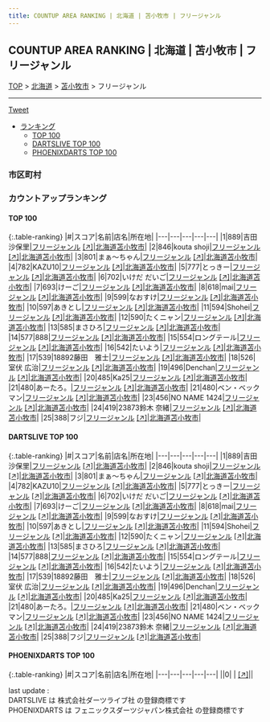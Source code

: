 ```yaml
---
title: COUNTUP AREA RANKING | 北海道 | 苫小牧市 | フリージャンル
---
```

## COUNTUP AREA RANKING | 北海道 | 苫小牧市 | フリージャンル

[TOP](/darts/rank/) > [北海道](/darts/rank/北海道/) > [苫小牧市](/darts/rank/北海道/苫小牧市/) > フリージャンル

___

<a href="https://twitter.com/share?ref_src=twsrc%5Etfw" data-text="COUNTUP AREA RANKING | 北海道苫小牧市フリージャンル" class="twitter-share-button" data-hashtags="DARTSLIVE,PHOENIXDARTS,darts,ダーツ" data-show-count="false">Tweet</a>

* [ランキング](#カウントアップランキング)
    * [TOP 100](#top-100)
    * [DARTSLIVE TOP 100](#dartslive-top-100)
    * [PHOENIXDARTS TOP 100](#phoenixdarts-top-100)

### 市区町村

<ul>

</ul>

### カウントアップランキング

#### TOP 100



{:.table-ranking}
|#|スコア|名前|店名|所在地|
|---|---|---|---|---|
|1|889|<span class="rank-name-dl">吉田 沙保里</span>|<a href="/darts/rank/shops/c59c79c750fd41b85f9f3321c1147265.html">フリージャンル</a> <a href="https://search.dartslive.com/jp/shop/c59c79c750fd41b85f9f3321c1147265">[↗]</a>|<a href="/darts/rank/北海道/苫小牧市">北海道苫小牧市</a>|
|2|846|<span class="rank-name-dl">kouta shoji</span>|<a href="/darts/rank/shops/c59c79c750fd41b85f9f3321c1147265.html">フリージャンル</a> <a href="https://search.dartslive.com/jp/shop/c59c79c750fd41b85f9f3321c1147265">[↗]</a>|<a href="/darts/rank/北海道/苫小牧市">北海道苫小牧市</a>|
|3|801|<span class="rank-name-dl">まぁ〜ちゃん</span>|<a href="/darts/rank/shops/c59c79c750fd41b85f9f3321c1147265.html">フリージャンル</a> <a href="https://search.dartslive.com/jp/shop/c59c79c750fd41b85f9f3321c1147265">[↗]</a>|<a href="/darts/rank/北海道/苫小牧市">北海道苫小牧市</a>|
|4|782|<span class="rank-name-dl">KAZU10</span>|<a href="/darts/rank/shops/c59c79c750fd41b85f9f3321c1147265.html">フリージャンル</a> <a href="https://search.dartslive.com/jp/shop/c59c79c750fd41b85f9f3321c1147265">[↗]</a>|<a href="/darts/rank/北海道/苫小牧市">北海道苫小牧市</a>|
|5|777|<span class="rank-name-dl">とっきー</span>|<a href="/darts/rank/shops/c59c79c750fd41b85f9f3321c1147265.html">フリージャンル</a> <a href="https://search.dartslive.com/jp/shop/c59c79c750fd41b85f9f3321c1147265">[↗]</a>|<a href="/darts/rank/北海道/苫小牧市">北海道苫小牧市</a>|
|6|702|<span class="rank-name-dl">いけだ だいご</span>|<a href="/darts/rank/shops/c59c79c750fd41b85f9f3321c1147265.html">フリージャンル</a> <a href="https://search.dartslive.com/jp/shop/c59c79c750fd41b85f9f3321c1147265">[↗]</a>|<a href="/darts/rank/北海道/苫小牧市">北海道苫小牧市</a>|
|7|693|<span class="rank-name-dl">けーご</span>|<a href="/darts/rank/shops/c59c79c750fd41b85f9f3321c1147265.html">フリージャンル</a> <a href="https://search.dartslive.com/jp/shop/c59c79c750fd41b85f9f3321c1147265">[↗]</a>|<a href="/darts/rank/北海道/苫小牧市">北海道苫小牧市</a>|
|8|618|<span class="rank-name-dl">mai</span>|<a href="/darts/rank/shops/c59c79c750fd41b85f9f3321c1147265.html">フリージャンル</a> <a href="https://search.dartslive.com/jp/shop/c59c79c750fd41b85f9f3321c1147265">[↗]</a>|<a href="/darts/rank/北海道/苫小牧市">北海道苫小牧市</a>|
|9|599|<span class="rank-name-dl">なおすけ</span>|<a href="/darts/rank/shops/c59c79c750fd41b85f9f3321c1147265.html">フリージャンル</a> <a href="https://search.dartslive.com/jp/shop/c59c79c750fd41b85f9f3321c1147265">[↗]</a>|<a href="/darts/rank/北海道/苫小牧市">北海道苫小牧市</a>|
|10|597|<span class="rank-name-dl">あきとし</span>|<a href="/darts/rank/shops/c59c79c750fd41b85f9f3321c1147265.html">フリージャンル</a> <a href="https://search.dartslive.com/jp/shop/c59c79c750fd41b85f9f3321c1147265">[↗]</a>|<a href="/darts/rank/北海道/苫小牧市">北海道苫小牧市</a>|
|11|594|<span class="rank-name-dl">Shohei</span>|<a href="/darts/rank/shops/c59c79c750fd41b85f9f3321c1147265.html">フリージャンル</a> <a href="https://search.dartslive.com/jp/shop/c59c79c750fd41b85f9f3321c1147265">[↗]</a>|<a href="/darts/rank/北海道/苫小牧市">北海道苫小牧市</a>|
|12|590|<span class="rank-name-dl">たくニャン</span>|<a href="/darts/rank/shops/c59c79c750fd41b85f9f3321c1147265.html">フリージャンル</a> <a href="https://search.dartslive.com/jp/shop/c59c79c750fd41b85f9f3321c1147265">[↗]</a>|<a href="/darts/rank/北海道/苫小牧市">北海道苫小牧市</a>|
|13|585|<span class="rank-name-dl">まさひろ</span>|<a href="/darts/rank/shops/c59c79c750fd41b85f9f3321c1147265.html">フリージャンル</a> <a href="https://search.dartslive.com/jp/shop/c59c79c750fd41b85f9f3321c1147265">[↗]</a>|<a href="/darts/rank/北海道/苫小牧市">北海道苫小牧市</a>|
|14|577|<span class="rank-name-dl">888</span>|<a href="/darts/rank/shops/c59c79c750fd41b85f9f3321c1147265.html">フリージャンル</a> <a href="https://search.dartslive.com/jp/shop/c59c79c750fd41b85f9f3321c1147265">[↗]</a>|<a href="/darts/rank/北海道/苫小牧市">北海道苫小牧市</a>|
|15|554|<span class="rank-name-dl">ロングテール</span>|<a href="/darts/rank/shops/c59c79c750fd41b85f9f3321c1147265.html">フリージャンル</a> <a href="https://search.dartslive.com/jp/shop/c59c79c750fd41b85f9f3321c1147265">[↗]</a>|<a href="/darts/rank/北海道/苫小牧市">北海道苫小牧市</a>|
|16|542|<span class="rank-name-dl">たいよう</span>|<a href="/darts/rank/shops/c59c79c750fd41b85f9f3321c1147265.html">フリージャンル</a> <a href="https://search.dartslive.com/jp/shop/c59c79c750fd41b85f9f3321c1147265">[↗]</a>|<a href="/darts/rank/北海道/苫小牧市">北海道苫小牧市</a>|
|17|539|<span class="rank-name-dl">18892藤田　雅士</span>|<a href="/darts/rank/shops/c59c79c750fd41b85f9f3321c1147265.html">フリージャンル</a> <a href="https://search.dartslive.com/jp/shop/c59c79c750fd41b85f9f3321c1147265">[↗]</a>|<a href="/darts/rank/北海道/苫小牧市">北海道苫小牧市</a>|
|18|526|<span class="rank-name-dl">室伏 広治</span>|<a href="/darts/rank/shops/c59c79c750fd41b85f9f3321c1147265.html">フリージャンル</a> <a href="https://search.dartslive.com/jp/shop/c59c79c750fd41b85f9f3321c1147265">[↗]</a>|<a href="/darts/rank/北海道/苫小牧市">北海道苫小牧市</a>|
|19|496|<span class="rank-name-dl">Denchan</span>|<a href="/darts/rank/shops/c59c79c750fd41b85f9f3321c1147265.html">フリージャンル</a> <a href="https://search.dartslive.com/jp/shop/c59c79c750fd41b85f9f3321c1147265">[↗]</a>|<a href="/darts/rank/北海道/苫小牧市">北海道苫小牧市</a>|
|20|485|<span class="rank-name-dl">Ka25</span>|<a href="/darts/rank/shops/c59c79c750fd41b85f9f3321c1147265.html">フリージャンル</a> <a href="https://search.dartslive.com/jp/shop/c59c79c750fd41b85f9f3321c1147265">[↗]</a>|<a href="/darts/rank/北海道/苫小牧市">北海道苫小牧市</a>|
|21|480|<span class="rank-name-dl">あーたろ。</span>|<a href="/darts/rank/shops/c59c79c750fd41b85f9f3321c1147265.html">フリージャンル</a> <a href="https://search.dartslive.com/jp/shop/c59c79c750fd41b85f9f3321c1147265">[↗]</a>|<a href="/darts/rank/北海道/苫小牧市">北海道苫小牧市</a>|
|21|480|<span class="rank-name-dl">ベン・ベックマン</span>|<a href="/darts/rank/shops/c59c79c750fd41b85f9f3321c1147265.html">フリージャンル</a> <a href="https://search.dartslive.com/jp/shop/c59c79c750fd41b85f9f3321c1147265">[↗]</a>|<a href="/darts/rank/北海道/苫小牧市">北海道苫小牧市</a>|
|23|456|<span class="rank-name-dl">NO NAME 1424</span>|<a href="/darts/rank/shops/c59c79c750fd41b85f9f3321c1147265.html">フリージャンル</a> <a href="https://search.dartslive.com/jp/shop/c59c79c750fd41b85f9f3321c1147265">[↗]</a>|<a href="/darts/rank/北海道/苫小牧市">北海道苫小牧市</a>|
|24|419|<span class="rank-name-dl">23873鈴木 奈緒</span>|<a href="/darts/rank/shops/c59c79c750fd41b85f9f3321c1147265.html">フリージャンル</a> <a href="https://search.dartslive.com/jp/shop/c59c79c750fd41b85f9f3321c1147265">[↗]</a>|<a href="/darts/rank/北海道/苫小牧市">北海道苫小牧市</a>|
|25|388|<span class="rank-name-dl">フジ</span>|<a href="/darts/rank/shops/c59c79c750fd41b85f9f3321c1147265.html">フリージャンル</a> <a href="https://search.dartslive.com/jp/shop/c59c79c750fd41b85f9f3321c1147265">[↗]</a>|<a href="/darts/rank/北海道/苫小牧市">北海道苫小牧市</a>|


#### DARTSLIVE TOP 100



{:.table-ranking}
|#|スコア|名前|店名|所在地|
|---|---|---|---|---|
|1|889|<span class="rank-name-dl">吉田 沙保里</span>|<a href="/darts/rank/shops/c59c79c750fd41b85f9f3321c1147265.html">フリージャンル</a> <a href="https://search.dartslive.com/jp/shop/c59c79c750fd41b85f9f3321c1147265">[↗]</a>|<a href="/darts/rank/北海道/苫小牧市">北海道苫小牧市</a>|
|2|846|<span class="rank-name-dl">kouta shoji</span>|<a href="/darts/rank/shops/c59c79c750fd41b85f9f3321c1147265.html">フリージャンル</a> <a href="https://search.dartslive.com/jp/shop/c59c79c750fd41b85f9f3321c1147265">[↗]</a>|<a href="/darts/rank/北海道/苫小牧市">北海道苫小牧市</a>|
|3|801|<span class="rank-name-dl">まぁ〜ちゃん</span>|<a href="/darts/rank/shops/c59c79c750fd41b85f9f3321c1147265.html">フリージャンル</a> <a href="https://search.dartslive.com/jp/shop/c59c79c750fd41b85f9f3321c1147265">[↗]</a>|<a href="/darts/rank/北海道/苫小牧市">北海道苫小牧市</a>|
|4|782|<span class="rank-name-dl">KAZU10</span>|<a href="/darts/rank/shops/c59c79c750fd41b85f9f3321c1147265.html">フリージャンル</a> <a href="https://search.dartslive.com/jp/shop/c59c79c750fd41b85f9f3321c1147265">[↗]</a>|<a href="/darts/rank/北海道/苫小牧市">北海道苫小牧市</a>|
|5|777|<span class="rank-name-dl">とっきー</span>|<a href="/darts/rank/shops/c59c79c750fd41b85f9f3321c1147265.html">フリージャンル</a> <a href="https://search.dartslive.com/jp/shop/c59c79c750fd41b85f9f3321c1147265">[↗]</a>|<a href="/darts/rank/北海道/苫小牧市">北海道苫小牧市</a>|
|6|702|<span class="rank-name-dl">いけだ だいご</span>|<a href="/darts/rank/shops/c59c79c750fd41b85f9f3321c1147265.html">フリージャンル</a> <a href="https://search.dartslive.com/jp/shop/c59c79c750fd41b85f9f3321c1147265">[↗]</a>|<a href="/darts/rank/北海道/苫小牧市">北海道苫小牧市</a>|
|7|693|<span class="rank-name-dl">けーご</span>|<a href="/darts/rank/shops/c59c79c750fd41b85f9f3321c1147265.html">フリージャンル</a> <a href="https://search.dartslive.com/jp/shop/c59c79c750fd41b85f9f3321c1147265">[↗]</a>|<a href="/darts/rank/北海道/苫小牧市">北海道苫小牧市</a>|
|8|618|<span class="rank-name-dl">mai</span>|<a href="/darts/rank/shops/c59c79c750fd41b85f9f3321c1147265.html">フリージャンル</a> <a href="https://search.dartslive.com/jp/shop/c59c79c750fd41b85f9f3321c1147265">[↗]</a>|<a href="/darts/rank/北海道/苫小牧市">北海道苫小牧市</a>|
|9|599|<span class="rank-name-dl">なおすけ</span>|<a href="/darts/rank/shops/c59c79c750fd41b85f9f3321c1147265.html">フリージャンル</a> <a href="https://search.dartslive.com/jp/shop/c59c79c750fd41b85f9f3321c1147265">[↗]</a>|<a href="/darts/rank/北海道/苫小牧市">北海道苫小牧市</a>|
|10|597|<span class="rank-name-dl">あきとし</span>|<a href="/darts/rank/shops/c59c79c750fd41b85f9f3321c1147265.html">フリージャンル</a> <a href="https://search.dartslive.com/jp/shop/c59c79c750fd41b85f9f3321c1147265">[↗]</a>|<a href="/darts/rank/北海道/苫小牧市">北海道苫小牧市</a>|
|11|594|<span class="rank-name-dl">Shohei</span>|<a href="/darts/rank/shops/c59c79c750fd41b85f9f3321c1147265.html">フリージャンル</a> <a href="https://search.dartslive.com/jp/shop/c59c79c750fd41b85f9f3321c1147265">[↗]</a>|<a href="/darts/rank/北海道/苫小牧市">北海道苫小牧市</a>|
|12|590|<span class="rank-name-dl">たくニャン</span>|<a href="/darts/rank/shops/c59c79c750fd41b85f9f3321c1147265.html">フリージャンル</a> <a href="https://search.dartslive.com/jp/shop/c59c79c750fd41b85f9f3321c1147265">[↗]</a>|<a href="/darts/rank/北海道/苫小牧市">北海道苫小牧市</a>|
|13|585|<span class="rank-name-dl">まさひろ</span>|<a href="/darts/rank/shops/c59c79c750fd41b85f9f3321c1147265.html">フリージャンル</a> <a href="https://search.dartslive.com/jp/shop/c59c79c750fd41b85f9f3321c1147265">[↗]</a>|<a href="/darts/rank/北海道/苫小牧市">北海道苫小牧市</a>|
|14|577|<span class="rank-name-dl">888</span>|<a href="/darts/rank/shops/c59c79c750fd41b85f9f3321c1147265.html">フリージャンル</a> <a href="https://search.dartslive.com/jp/shop/c59c79c750fd41b85f9f3321c1147265">[↗]</a>|<a href="/darts/rank/北海道/苫小牧市">北海道苫小牧市</a>|
|15|554|<span class="rank-name-dl">ロングテール</span>|<a href="/darts/rank/shops/c59c79c750fd41b85f9f3321c1147265.html">フリージャンル</a> <a href="https://search.dartslive.com/jp/shop/c59c79c750fd41b85f9f3321c1147265">[↗]</a>|<a href="/darts/rank/北海道/苫小牧市">北海道苫小牧市</a>|
|16|542|<span class="rank-name-dl">たいよう</span>|<a href="/darts/rank/shops/c59c79c750fd41b85f9f3321c1147265.html">フリージャンル</a> <a href="https://search.dartslive.com/jp/shop/c59c79c750fd41b85f9f3321c1147265">[↗]</a>|<a href="/darts/rank/北海道/苫小牧市">北海道苫小牧市</a>|
|17|539|<span class="rank-name-dl">18892藤田　雅士</span>|<a href="/darts/rank/shops/c59c79c750fd41b85f9f3321c1147265.html">フリージャンル</a> <a href="https://search.dartslive.com/jp/shop/c59c79c750fd41b85f9f3321c1147265">[↗]</a>|<a href="/darts/rank/北海道/苫小牧市">北海道苫小牧市</a>|
|18|526|<span class="rank-name-dl">室伏 広治</span>|<a href="/darts/rank/shops/c59c79c750fd41b85f9f3321c1147265.html">フリージャンル</a> <a href="https://search.dartslive.com/jp/shop/c59c79c750fd41b85f9f3321c1147265">[↗]</a>|<a href="/darts/rank/北海道/苫小牧市">北海道苫小牧市</a>|
|19|496|<span class="rank-name-dl">Denchan</span>|<a href="/darts/rank/shops/c59c79c750fd41b85f9f3321c1147265.html">フリージャンル</a> <a href="https://search.dartslive.com/jp/shop/c59c79c750fd41b85f9f3321c1147265">[↗]</a>|<a href="/darts/rank/北海道/苫小牧市">北海道苫小牧市</a>|
|20|485|<span class="rank-name-dl">Ka25</span>|<a href="/darts/rank/shops/c59c79c750fd41b85f9f3321c1147265.html">フリージャンル</a> <a href="https://search.dartslive.com/jp/shop/c59c79c750fd41b85f9f3321c1147265">[↗]</a>|<a href="/darts/rank/北海道/苫小牧市">北海道苫小牧市</a>|
|21|480|<span class="rank-name-dl">あーたろ。</span>|<a href="/darts/rank/shops/c59c79c750fd41b85f9f3321c1147265.html">フリージャンル</a> <a href="https://search.dartslive.com/jp/shop/c59c79c750fd41b85f9f3321c1147265">[↗]</a>|<a href="/darts/rank/北海道/苫小牧市">北海道苫小牧市</a>|
|21|480|<span class="rank-name-dl">ベン・ベックマン</span>|<a href="/darts/rank/shops/c59c79c750fd41b85f9f3321c1147265.html">フリージャンル</a> <a href="https://search.dartslive.com/jp/shop/c59c79c750fd41b85f9f3321c1147265">[↗]</a>|<a href="/darts/rank/北海道/苫小牧市">北海道苫小牧市</a>|
|23|456|<span class="rank-name-dl">NO NAME 1424</span>|<a href="/darts/rank/shops/c59c79c750fd41b85f9f3321c1147265.html">フリージャンル</a> <a href="https://search.dartslive.com/jp/shop/c59c79c750fd41b85f9f3321c1147265">[↗]</a>|<a href="/darts/rank/北海道/苫小牧市">北海道苫小牧市</a>|
|24|419|<span class="rank-name-dl">23873鈴木 奈緒</span>|<a href="/darts/rank/shops/c59c79c750fd41b85f9f3321c1147265.html">フリージャンル</a> <a href="https://search.dartslive.com/jp/shop/c59c79c750fd41b85f9f3321c1147265">[↗]</a>|<a href="/darts/rank/北海道/苫小牧市">北海道苫小牧市</a>|
|25|388|<span class="rank-name-dl">フジ</span>|<a href="/darts/rank/shops/c59c79c750fd41b85f9f3321c1147265.html">フリージャンル</a> <a href="https://search.dartslive.com/jp/shop/c59c79c750fd41b85f9f3321c1147265">[↗]</a>|<a href="/darts/rank/北海道/苫小牧市">北海道苫小牧市</a>|


#### PHOENIXDARTS TOP 100



{:.table-ranking}
|#|スコア|名前|店名|所在地|
|---|---|---|---|---|
||0|<span class="rank-name-dl"> </span>|<a href="/darts/rank/shops/.html"></a> <a href="">[↗]</a>|<a href="/darts/rank//"></a>|


<div class="footer border-top border-gray-light mt-5 pt-3 text-right text-gray">
    last update : <span style="font-weight: italic" id="foot_last_modified"></span><br />
    DARTSLIVE は 株式会社ダーツライブ社 の登録商標です<br />
    PHOENIXDARTS は フェニックスダーツジャパン株式会社 の登録商標です<br />
</div>

<script src="https://cdnjs.cloudflare.com/ajax/libs/jquery.tablesorter/2.31.3/js/jquery.tablesorter.min.js" integrity="sha512-qzgd5cYSZcosqpzpn7zF2ZId8f/8CHmFKZ8j7mU4OUXTNRd5g+ZHBPsgKEwoqxCtdQvExE5LprwwPAgoicguNg==" crossorigin="anonymous" referrerpolicy="no-referrer"></script>
<link rel="stylesheet" href="https://cdnjs.cloudflare.com/ajax/libs/jquery.tablesorter/2.31.3/css/theme.default.min.css" integrity="sha512-wghhOJkjQX0Lh3NSWvNKeZ0ZpNn+SPVXX1Qyc9OCaogADktxrBiBdKGDoqVUOyhStvMBmJQ8ZdMHiR3wuEq8+w==" crossorigin="anonymous" referrerpolicy="no-referrer" />
<script>
$(function() {
    $(".table-ranking").tablesorter({sortList:[[0, 0]]});
    $("#foot_last_modified").text(formatDate(new Date(document.lastModified), 'yyyy-MM-dd HH:mm:ss'));
});
</script>

<script async src="https://platform.twitter.com/widgets.js" charset="utf-8"></script>